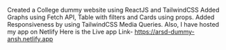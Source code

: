 Created a College dummy website using ReactJS and TailwindCSS 
Added Graphs using Fetch API, Table with filters and Cards using props.
Added Responsiveness by using TailwindCSS Media Queries.
Also, I have hosted my app on Netlify
Here is the Live app Link- https://arsd-dummy-ansh.netlify.app
